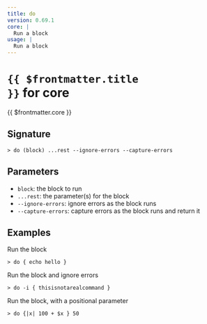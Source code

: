 ```yaml
---
title: do
version: 0.69.1
core: |
  Run a block
usage: |
  Run a block
---
```


# <code>{{ $frontmatter.title }}</code> for core

<div class='command-title'>{{ $frontmatter.core }}</div>

## Signature

```> do (block) ...rest --ignore-errors --capture-errors```

## Parameters

 -  `block`: the block to run
 -  `...rest`: the parameter(s) for the block
 -  `--ignore-errors`: ignore errors as the block runs
 -  `--capture-errors`: capture errors as the block runs and return it

## Examples

Run the block
```shell
> do { echo hello }
```

Run the block and ignore errors
```shell
> do -i { thisisnotarealcommand }
```

Run the block, with a positional parameter
```shell
> do {|x| 100 + $x } 50
```
